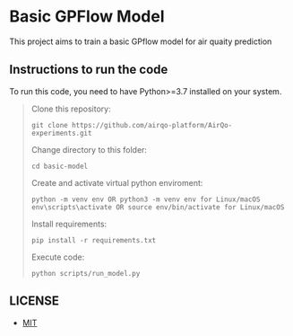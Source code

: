 # Basic GPFlow Model
This project aims to train a basic GPflow model for air quaity prediction


## Instructions to run the code
To run this code, you need to have Python>=3.7 installed on your system.

> Clone this repository:
> ```
> git clone https://github.com/airqo-platform/AirQo-experiments.git
> ```
> Change directory to this folder:
> ```
> cd basic-model
> ```
> Create and activate virtual python enviroment:
> ```
> python -m venv env OR python3 -m venv env for Linux/macOS
> env\scripts\activate OR source env/bin/activate for Linux/macOS
> ```
> Install requirements:
> ```
> pip install -r requirements.txt
> ```
> Execute code:
> ```
> python scripts/run_model.py
> ```

## LICENSE

- [MIT](https://choosealicense.com/licenses/mit/)
